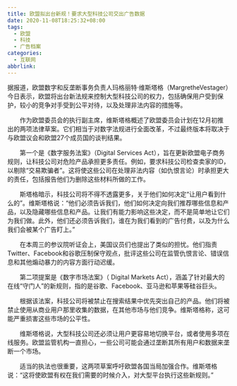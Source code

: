 ```yaml
---
title: 欧盟拟出台新规！要求大型科技公司交出广告数据
date: 2020-11-08T18:25:32+08:00
tags:
  - 欧盟
  - 科技
  - 广告档案
categories:
  - 互联网
abbrlink:
---
```


据报道，欧盟数字和反垄断事务负责人玛格丽特·维斯塔格（MargretheVestager）今日表示，欧盟将出台新法规来控制大型科技公司的权力，包括确保用户受到保护，较小的竞争对手受到公平对待，以及处理非法内容的措施等。

　　作为欧盟委员会的执行副主席，维斯塔格概述了欧盟委员会计划在12月初推出的两项法律草案。它们相当于对数字法规进行全面改革，不过最终版本将取决于与欧盟议会和欧盟27个成员国的谈判结果。

　　第一个是《数字服务法案》（Digital Services Act），旨在更新欧盟电子商务规则，让科技公司对危险产品承担更多责任。例如，要求科技公司检查卖家的ID，以剔除“交易欺骗者”。这将使这些公司在处理非法内容（如仇恨言论）时承担更大的责任，包括报告他们为删除这些材料所做的工作。

　　斯塔格暗示，科技公司将不得不透露更多，关于他们如何决定“让用户看到什么的”。维斯塔格说：“他们必须告诉我们，他们如何决定向我们推荐哪些信息和产品，以及隐藏哪些信息和产品。让我们有能力影响这些决定，而不是简单地让它们为我们做。此外，他们还必须告诉我们，谁在为我们看到的广告付费，以及为什么我们会被某个广告盯上。”

　　在本周三的参议院听证会上，美国议员们也提出了类似的担忧。他们指责Twitter、Facebook和谷歌压制保守观点，批评这些公司在监管仇恨言论、错误信息和其他煽动暴力的内容方面行动迟缓。

　　第二项提案是《数字市场法案》（ Digital Markets Act），涵盖了针对最大的在线“守门人”的新规则，指的是谷歌、Facebook、亚马逊和苹果等硅谷巨头。

　　根据该法案，科技公司将被禁止在搜索结果中优先突出自己的产品。他们将被禁止使用从商业用户那里收集的数据，在其他市场与他们竞争。维斯塔格称，这可能严重损害这些市场的公平性。

　　维斯塔格说，大型科技公司还必须让用户更容易地切换平台，或者使用多项在线服务。欧盟监管机构一直担心，一些公司可能会通过垄断其所有用户和数据来垄断一个市场。

　　适当的执法也很重要，这两项草案呼吁欧盟各国当局加强合作。维斯塔格说：“这将使欧盟有权在我们需要的时候介入，对大型平台执行这些新规则。”